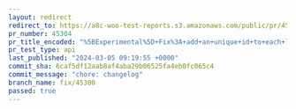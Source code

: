 ```yaml
---
layout: redirect
redirect_to: https://a8c-woo-test-reports.s3.amazonaws.com/public/pr/45304/api/index.html
pr_number: 45304
pr_title_encoded: "%5BExperimental%5D+Fix%3A+add+an+unique+id+to+each+list+item+to+prevent+diffing+issue"
pr_test_type: api
last_published: "2024-03-05 09:19:55 +0000"
commit_sha: 6caf5df12aab8af4aba29b06525fa4eb0fc065c4
commit_message: "chore: changelog"
branch_name: fix/45300
passed: true
---
```

